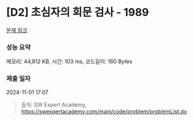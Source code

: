 # [D2] 초심자의 회문 검사 - 1989 

[문제 링크](https://swexpertacademy.com/main/code/problem/problemDetail.do?contestProbId=AV5PyTLqAf4DFAUq) 

### 성능 요약

메모리: 44,812 KB, 시간: 103 ms, 코드길이: 160 Bytes

### 제출 일자

2024-11-01 17:07



> 출처: SW Expert Academy, https://swexpertacademy.com/main/code/problem/problemList.do